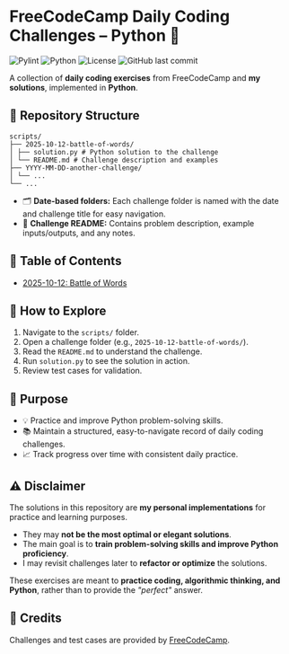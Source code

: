 # FreeCodeCamp Daily Coding Challenges – Python 🐍

![Pylint](https://github.com/phommacm/fcc-daily-coding-challenges/actions/workflows/pylint.yml/badge.svg)
![Python](https://img.shields.io/badge/python-3.11-blue)
![License](https://img.shields.io/badge/license-MIT-green)
![GitHub last commit](https://img.shields.io/github/last-commit/phommacm/fcc-daily-coding-challenges)

A collection of **daily coding exercises** from FreeCodeCamp and **my solutions**, implemented in **Python**.

## 📁 Repository Structure

```
scripts/
├── 2025-10-12-battle-of-words/
│ ├── solution.py # Python solution to the challenge
│ └── README.md # Challenge description and examples
├── YYYY-MM-DD-another-challenge/
│ └── ...
└── ...
```

- 🗂️ **Date-based folders:** Each challenge folder is named with the date and challenge title for easy navigation.
- 📄 **Challenge README:** Contains problem description, example inputs/outputs, and any notes.

## 📝 Table of Contents

- [2025-10-12: Battle of Words](scripts/2025-10-12_battle-of-words/README.md)
<!-- ➕ Add new challenges below as you go -->
<!-- - [YYYY-MM-DD: Challenge Title](scripts/YYYY-MM-DD-challenge-title/README.md) -->

## 🚀 How to Explore

1. Navigate to the `scripts/` folder.  
2. Open a challenge folder (e.g., `2025-10-12-battle-of-words/`).  
3. Read the `README.md` to understand the challenge.  
4. Run `solution.py` to see the solution in action.  
5. Review test cases for validation.

## 🎯 Purpose

- 💡 Practice and improve Python problem-solving skills.  
- 📚 Maintain a structured, easy-to-navigate record of daily coding challenges.  
- 📈 Track progress over time with consistent daily practice.

## ⚠️ Disclaimer

The solutions in this repository are **my personal implementations** for practice and learning purposes.  

- They may **not be the most optimal or elegant solutions**.  
- The main goal is to **train problem-solving skills and improve Python proficiency**.  
- I may revisit challenges later to **refactor or optimize** the solutions.  

These exercises are meant to **practice coding, algorithmic thinking, and Python**, rather than to provide the *"perfect"* answer.


## 📜 Credits

Challenges and test cases are provided by [FreeCodeCamp](https://www.freecodecamp.org/learn/daily-coding-challenge/archive).
